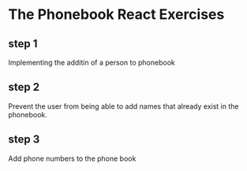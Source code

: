 # The Phonebook React Exercises

## step 1

Implementing the additin of a person to phonebook

## step 2

Prevent the user from being able to add names that already exist in the phonebook.

## step 3

Add phone numbers to the phone book

